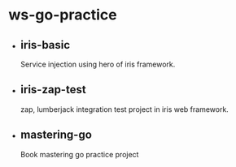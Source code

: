 # ws-go-practice

* ## iris-basic
  Service injection using hero of iris framework.

* ## iris-zap-test
  zap, lumberjack integration test project in iris web framework.

* ## mastering-go
  Book mastering go practice project